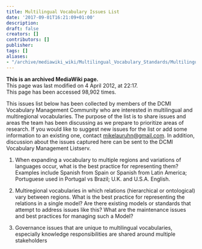 ```yaml
---
title: Multilingual Vocabulary Issues List
date: '2017-09-01T16:21:09+01:00'
description: 
draft: false
creators: []
contributors: []
publisher: 
tags: []
aliases:
- "/archive/mediawiki_wiki/Multilingual_Vocabulary_Standards/Multilingual_Vocabulary_Issues_List.html"
---
```


 **This is an archived MediaWiki page.**  
This page was last modified on 4 April 2012, at 22:17.  
This page has been accessed 98,902 times.

This issues list below has been collected by members of the DCMI Vocabulary Management Community who are interested in multilingual and multiregional vocabularies. The purpose of the list is to share issues and areas the team has been discussing as we prepare to prioritize areas of research. If you would like to suggest new issues for the list or add some information to an existing one, contact mikelauruhn@gmail.com. In addition, discussion about the issues captured here can be sent to the DCMI Vocabulary Management Listserv.

1. When expanding a vocabulary to multiple regions and variations of languages occur, what is the best practice for representing them? Examples include Spanish from Spain or Spanish from Latin America; Portuguese used in Portugal vs Brazil; U.K. and U.S.A. English.

2. Multiregional vocabularies in which relations (hierarchical or ontological) vary between regions. What is the best practice for representing the relations in a single model? Are there existing models or standards that attempt to address issues like this? What are the maintenance issues and best practices for managing such a Model?

3. Governance issues that are unique to multilingual vocabularies, especially knowledge responsibilities are shared around multiple stakeholders


